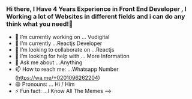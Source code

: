 ### Hi there, I Have 4 Years Experience in Front End Developer , I Working a lot of Websites in different fields and i can do any think what you need!👋

- 🔭 I’m currently working on ... Vudigital 
- 🌱 I’m currently ...Reactjs Developer
- 👯 I’m looking to collaborate on ...Reactjs
- 🤔 I’m looking for help with ... More Information
- 💬 Ask me about ...Anything
- 📫 How to reach me: ...Whatsapp Number (https://wa.me/+0201096262204)
- 😄 Pronouns: ... Hi / Him
- ⚡ Fun fact: ...I Know All The Memes
-->
